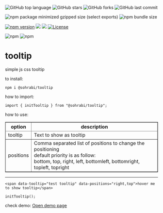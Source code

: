 ![GitHub top language](https://img.shields.io/github/languages/top/sohrabi2050/tooltip?color=blue&logo=Ionic&logoColor=white) ![GitHub stars](https://img.shields.io/github/stars/sohrabi2050/tooltip?color=success&logo=github) ![GitHub forks](https://img.shields.io/github/forks/sohrabi2050/tooltip?color=orange&logo=Furry%20Network&logoColor=white) ![GitHub last commit](https://img.shields.io/github/last-commit/sohrabi2050/tooltip?color=ff69b4&label=update&logo=git&logoColor=white)


<img alt="npm package minimized gzipped size (select exports)" src="https://img.shields.io/bundlejs/size/%40sohrabi2050%2Ftooltip"> <img alt="npm bundle size" src="https://img.shields.io/bundlephobia/minzip/%40sohrabi2050%2Ftooltip">

[![npm version](https://badge.fury.io/js/%40sohrabi2050%2Ftooltip.svg?v=new)](https://www.npmjs.com/package/@sohrabi/tooltip)
<img src="https://shields.io/badge/build-passing-blue"/>
<img src="https://shields.io/badge/analyze-passing-blue"/>
[![License](https://img.shields.io/badge/license-MIT-blue.svg?style=plastic)](https://raw.githubusercontent.com/sohrabi2050/tooltip/main/LICENSE)

<img alt="npm" src="https://img.shields.io/npm/dt/%40sohrabi2050%2Ftooltip?label=total%20download"> <img alt="npm" src="https://img.shields.io/npm/dw/%40sohrabi2050%2Ftooltip?label=weekly download">

# tooltip

simple js css tooltip

to install:
```
npm i @sohrabi/tooltip
```

how to import:
```
import { initTooltip } from "@sohrabi/tooltip";
```

how to use:

<table border="1">
    <thead>
        <tr><th>option</th><th>description</th></tr>
        <tr><tr><td>tooltip</td><td>Text to show as tooltip</td></tr>
    </thead>
    <tbody>
        <tr>
            <td>positions</td>
            <td>Comma separated list of positions to change the positioning<br />
            default priority is as follow:
            <br />
            bottom,
            top,
            right,
            left,
            bottomleft,
            bottomright,
            topleft,
            topright
            </td>
        </tr>
    </tbody>
</table>

<hr/>


```
<span data-tooltip="test tooltip" data-positions="right,top">hover me to show tooltip</span>
```

```
initTooltip();
```

check demo:
<a href="https://sohrabi2050.github.io/tooltip-demo.html">Open demo page</a>
